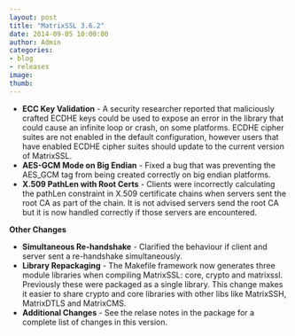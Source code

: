 ```yaml
---
layout: post
title: "MatrixSSL 3.6.2"
date: 2014-09-05 10:00:00
author: Admin
categories:
- blog
- releases
image:
thumb:
---
```

<ul>
<li> <b>ECC Key Validation</b> - 
A security researcher reported that maliciously crafted ECDHE keys could be used to expose an error in the library that could cause an infinite loop or crash, on some platforms.
ECDHE cipher suites are not enabled in the default configuration, however users that have enabled ECDHE cipher suites should update to the current version of MatrixSSL.
</li>
<li> <b>AES-GCM Mode on Big Endian</b> - 
Fixed a bug that was preventing the AES_GCM tag from being created correctly on big endian platforms.
</li>
<li> <b>X.509 PathLen with Root Certs</b> - 
Clients were incorrectly calculating the pathLen constraint in X.509 certificate chains when servers sent the root CA as part of the chain.  It is not advised servers send the root CA but it is now handled correctly if those servers are encountered.
</li>
</ul>
<p /> <b>Other Changes</b>
<ul>
<li> <b>Simultaneous Re-handshake</b> - 
Clarified the behaviour if client and server sent a re-handshake simultaneously.
</li>
<li> <b>Library Repackaging</b> -
The Makefile framework now generates three module libraries when compiling MatrixSSL: core, crypto and matrixssl. Previously these were packaged as a single library. This change makes it easier to share crypto and core libraries with other libs like MatrixSSH, MatrixDTLS and MatrixCMS.
</li>
<li> <b>Additional Changes</b> -
See the relase notes in the package for a complete list of changes in this version.
</li>
</ul>
<br/>

